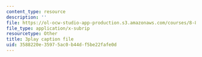 ```yaml
---
content_type: resource
description: ''
file: https://ol-ocw-studio-app-production.s3.amazonaws.com/courses/8-851-effective-field-theory-spring-2013/3588220e35975ac0b44df5be22fafe0d_zd9aU90WzV8.vtt
file_type: application/x-subrip
resourcetype: Other
title: 3play caption file
uid: 3588220e-3597-5ac0-b44d-f5be22fafe0d
---
```

